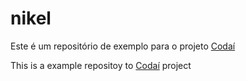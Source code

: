 # nikel

Este é um repositório de exemplo para o projeto [Codaí](https://plataforma.growdev.com.br/curso/codai) 

This is a example repositoy to [Codaí](https://plataforma.growdev.com.br/curso/codai) project
